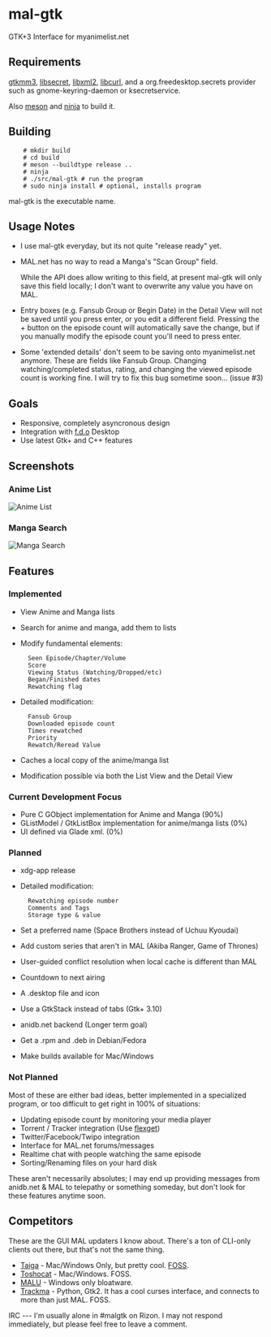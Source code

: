 mal-gtk
=======
GTK+3 Interface for myanimelist.net

Requirements
------------
[gtkmm3](https://www.gtkmm.org), [libsecret](https://wiki.gnome.org/Projects/Libsecret), [libxml2](http://xmlsoft.org/), [libcurl](https://curl.haxx.se/libcurl/), and a org.freedesktop.secrets
provider such as gnome-keyring-daemon or ksecretservice.

Also [meson](http://mesonbuild.com/) and [ninja](https://ninja-build.org/) to build it.

Building
--------
        # mkdir build
        # cd build
        # meson --buildtype release ..
        # ninja
        # ./src/mal-gtk # run the program
        # sudo ninja install # optional, installs program

mal-gtk is the executable name.

Usage Notes
-----------
- I use mal-gtk everyday, but its not quite "release ready" yet.

- MAL.net has no way to read a Manga's "Scan Group" field.

  While the API does allow writing to this field, at present mal-gtk
  will only save this field locally; I don't want to overwrite any
  value you have on MAL.

- Entry boxes (e.g. Fansub Group or Begin Date) in the Detail View
  will not be saved until you press enter, or you edit a different
  field. Pressing the + button on the episode count will automatically
  save the change, but if you manually modify the episode count you'll
  need to press enter.

- Some 'extended details' don't seem to be saving onto myanimelist.net
  anymore. These are fields like Fansub Group. Changing
  watching/completed status, rating, and changing the viewed episode
  count is working fine. I will try to fix this bug sometime
  soon... (issue #3)

Goals
-----
- Responsive, completely asyncronous design
- Integration with [f.d.o](http://freedesktop.org) Desktop
- Use latest Gtk+ and C++ features

Screenshots
-----------
### Anime List
![Anime List](https://github.com/talisein/mal-gtk/blob/master/images/animelist.jpg?raw=true)

### Manga Search
![Manga Search](https://github.com/talisein/mal-gtk/blob/master/images/mangasearch.jpg?raw=true)

Features
--------
### Implemented
- View Anime and Manga lists
- Search for anime and manga, add them to lists
- Modify fundamental elements:

        Seen Episode/Chapter/Volume
        Score
        Viewing Status (Watching/Dropped/etc)
        Began/Finished dates
        Rewatching flag
- Detailed modification:

        Fansub Group
        Downloaded episode count
        Times rewatched
        Priority
        Rewatch/Reread Value
- Caches a local copy of the anime/manga list
- Modification possible via both the List View and the Detail View

### Current Development Focus
- Pure C GObject implementation for Anime and Manga (90%)
- GListModel / GtkListBox implementation for anime/manga lists (0%)
- UI defined via Glade xml. (0%)

### Planned

- xdg-app release
- Detailed modification:

        Rewatching episode number
        Comments and Tags
        Storage type & value
- Set a preferred name (Space Brothers instead of Uchuu Kyoudai)
- Add custom series that aren't in MAL (Akiba Ranger, Game of Thrones)
- User-guided conflict resolution when local cache is different than MAL
- Countdown to next airing
- A .desktop file and icon
- Use a GtkStack instead of tabs (Gtk+ 3.10)
- anidb.net backend (Longer term goal)
- Get a .rpm and .deb in Debian/Fedora
- Make builds available for Mac/Windows

### Not Planned 
Most of these are either bad ideas, better implemented in a specialized
program, or too difficult to get right in 100% of situations:

- Updating episode count by monitoring your media player
- Torrent / Tracker integration (Use [flexget](http://www.flexget.com))
- Twitter/Facebook/Twipo integration
- Interface for MAL.net forums/messages
- Realtime chat with people watching the same episode
- Sorting/Renaming files on your hard disk

These aren't necessarily absolutes; I may end up providing messages
from anidb.net & MAL to telepathy or something someday, but don't look
for these features anytime soon.

Competitors
-----------
These are the GUI MAL updaters I know about. There's a ton of CLI-only
clients out there, but that's not the same thing. 

- [Taiga](http://taiga.moe/) - Mac/Windows Only, but pretty
  cool. [FOSS](https://github.com/erengy/taiga).
- [Toshocat](https://github.com/tofuness/Toshocat) - Mac/Windows. FOSS.
- [MALU](http://www.malupdater.com/) - Windows only bloatware.
- [Trackma](https://github.com/z411/trackma) - Python, Gtk2. It has a
  cool curses interface, and connects to more than just MAL. FOSS.

IRC --- I'm usually alone in #malgtk on Rizon. I may not respond
immediately, but please feel free to leave a comment.
